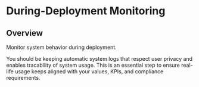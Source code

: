 # During-Deployment Monitoring

## Overview
Monitor system behavior during deployment.

You should be keeping automatic system logs that respect user privacy and enables tracability of system usage. This is an essential step to ensure real-life usage keeps aligned with your values, KPIs, and compliance requirements.

